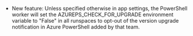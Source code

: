 * New feature: Unless specified otherwise in app settings, the PowerShell worker will set the AZUREPS_CHECK_FOR_UPGRADE environment variable to "False" in all runspaces to opt-out of the version upgrade notification in Azure PowerShell added by that team. 